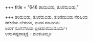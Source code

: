 +++
title = "648 ತರಿದುಬಿಡು, ತೊರೆದುಬಿಡು,"

+++
ತರಿದುಬಿಡು, ತೊರೆದುಬಿಡು, ತೊಡೆದುಬಿಡು ನೆನಹಿಂದ।  
ಕರೆಕರೆಯ ಬೇರುಗಳ, ಮನದ ಗಂಟುಗಳ॥  
ಉರಕೆ ಸೊಗಸೆನಿಸಿದಾ ಪ್ರೀತಿಹಾರಮುಮೊರ್ಮೆ।  
ಉರುಳಪ್ಪುದಾತ್ಮಕ್ಕೆ - ಮಂಕುತಿಮ್ಮ॥  
